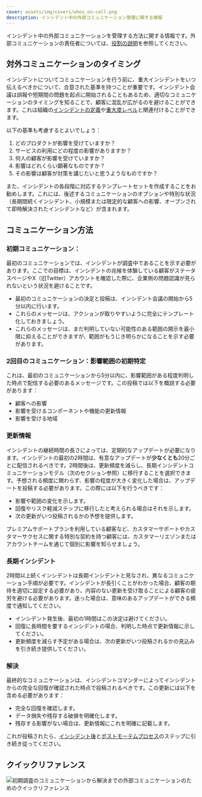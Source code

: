 ```yaml
---
cover: assets/img/covers/whos_on-call.png
description: インシデント中の外部コミュニケーション管理に関する情報
---
```


インシデント中の外部コミュニケーションを管理する方法に関する情報です。外部コミュニケーションの責任者については、[役割の説明](../before/different_roles/)を参照してください。

## 対外コミュニケーションのタイミング

インシデントについてコミュニケーションを行う前に、重大インシデントをいつ伝えるべきかについて、合意された基準を持つことが重要です。インシデント会議は誤報や短期間の問題を起点に開始されることもあるため、適切なコミュニケーションのタイミングを知ることで、顧客に混乱が広がるのを避けることができます。これは組織の[インシデントの定義](../before/what_is_an_incident/)や[重大度レベル](../before/severity_levels/)と関連付けることができます。

以下の基準も考慮するとよいでしょう：

1. どのプロダクトが影響を受けていますか？
1. サービスの利用にどの程度の影響がありますか？
1. 何人の顧客が影響を受けていますか？
1. 影響はどれくらい顕著なものですか？
1. その影響は顧客が対策を講じたいと思うようなものですか？

また、インシデントの各段階に対応するテンプレートセットを作成することをお勧めします。これには、後述するコミュニケーションのオプションや特別な状況（長期間続くインシデント、小規模または限定的な顧客への影響、オープンされて即時解決されたインシデントなど）が含まれます。

## コミュニケーション方法

### 初期コミュニケーション：

最初のコミュニケーションでは、インシデントが調査中であることを示す必要があります。ここでの目標は、インシデントの兆候を体験している顧客がステータスページやX（旧Twitter）アカウントを確認した際に、企業側の問題認識が見られないという状況を避けることです。

- 最初のコミュニケーションの決定と投稿は、インシデント会議の開始から5分以内に行います。
- これらのメッセージは、アクションが取りやすいように完全にテンプレート化しておきましょう。
- これらのメッセージは、まだ判明していない可能性のある範囲の開示を最小限に抑えることができますが、範囲がもうじき明らかになることを示す必要があります。

### 2回目のコミュニケーション：影響範囲の初期特定

これは、最初のコミュニケーションから5分以内に、影響範囲がある程度判明した時点で配信する必要のあるメッセージです。この投稿では以下を概説する必要があります：

- 顧客への影響
- 影響を受けるコンポーネントや機能の更新情報
- 影響を受ける地域

### 更新情報

インシデントの継続時間の長さによっては、定期的なアップデートが必要になります。インシデントの最初の2時間は、有意なアップデートが**少なくとも**20分ごとに配信されるべきです。2時間後は、更新頻度を減らし、長期インシデントコミュニケーションモデル（次のセクション参照）に移行することを選択できます。予想される頻度に関わらず、影響の程度が大きく変化した場合は、アップデートを投稿する必要があります。この際には以下を行うべきです：

- 影響や範囲の変化を示します。
- 回復やリスク軽減ステップに移行したと考えられる場合はそれを示します。
- 次の更新がいつ投稿されるかの予想を提供します。

プレミアムサポートプランを利用している顧客など、カスタマーサポートやカスタマーサクセスに関する特別な契約を持つ顧客には、カスタマーリエゾンまたはアカウントチームを通じて個別に影響を知らせましょう。

### 長期インシデント

2時間以上続くインシデントは長期インシデントと見なされ、異なるコミュニケーション手順が必要です。インシデントが長引くことがわかった場合、顧客の期待を適切に設定する必要があり、内容のない更新を受け取ることによる顧客の疲労を避ける必要があります。迷った場合は、意味のあるアップデートができる頻度で通知してください。

- インシデント発生後、最初の1時間はこの決定は避けてください。
- 回復に長時間を要するインシデントの場合、判明した時点で更新情報に示してください。
- 更新頻度を減らす予定がある場合は、次の更新がいつ投稿されるかの見込みを引き続き提供してください。

### 解決

最終的なコミュニケーションは、インシデントコマンダーによってインシデントからの完全な回復が確認された時点で投稿されるべきです。この更新には以下を含める必要があります：

- 完全な回復を確認します。
- データ損失や残存する破損を明確化します。
- 残存する影響がない場合は、更新情報にこれを明確に記載します。

これが投稿されたら、[インシデント後](../after/after_an_incident/)と[ポストモーテムプロセス](../after/post_mortem_process/)のステップに引き続き従ってください。

## クイックリファレンス

![初期調査のコミュニケーションから解決までの外部コミュニケーションのためのクイックリファレンス](../assets/img/misc/decision-tree.png)

